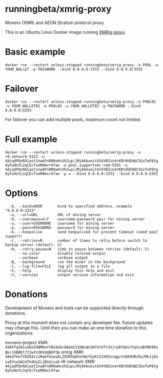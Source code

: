 # runningbeta/xmrig-proxy

Monero (XMR) and AEON Stratum protocol proxy

This is an Ubuntu Linux Docker image running [XMRig proxy](https://github.com/xmrig/xmrig-proxy).

# Basic example

`docker run --restart unless-stopped runningbeta/xmrig-proxy -o POOL -u YOUR_WALLET -p PASSWORD --bind 0.0.0.0:3333 --bind 0.0.0.0:5555`

# Failover

`docker run --restart unless-stopped runningbeta/xmrig-proxy -o POOL01 -u YOUR_WALLET01 -o POOL02 -u YOUR_WALLET02 -p PASSWORD --bind 0.0.0.0:5555`

For failover you can add multiple pools, maximum count not limited.

# Full example

`docker run --restart unless-stopped runningbeta/xmrig-proxy -o r8.network:5222 -u 4AjqdPQxRA1aot1nwAFn8M6wHcUhZupiJMjAkbxeitGV4YBZsn4rKBYdUEHQC5GxTwP8tg8yhuHoYL2qCEcTxeRN4vr47ae -o pool.supportxmr.com:5555 -u 4AjqdPQxRA1aot1nwAFn8M6wHcUhZupiJMjAkbxeitGV4YBZsn4rKBYdUEHQC5GxTwP8tg8yhuHoYL2qCEcTxeRN4vr47ae -p x --bind 0.0.0.0:3333 --bind 0.0.0.0:5555`

# Options

```
  -b, --bind=ADDR       bind to specified address, example "0.0.0.0:3333"
  -o, --url=URL         URL of mining server
  -O, --userpass=U:P    username:password pair for mining server
  -u, --user=USERNAME   username for mining server
  -p, --pass=PASSWORD   password for mining server
  -k, --keepalive       send keepalived for prevent timeout (need pool support)
  -r, --retries=N       number of times to retry before switch to backup server (default: 5)
  -R, --retry-pause=N   time to pause between retries (default: 5)
      --no-color        disable colored output
      --verbose         verbose output
  -B, --background      run the miner in the background
  -l, --log-file=FILE   log all output to a file
  -h, --help            display this help and exit
  -V, --version         output version information and exit
```

# Donations

Development of Monero and tools can be supported directly through donations.

Proxy at this moment does not contain any developer fee. Future updates may change this. Until then you can make an one time donation to this organizations:

monero-project XMR: `44AFFq5kSiGBoZ4NMDwYtN18obc8AemS33DBLWs3H7otXft3XjrpDtQGv7SqSsaBYBb98uNbr2VBBEt7f2wfn3RVGQBEP3A`
xmrig XMR: `48edfHu7V9Z84YzzMa6fUueoELZ9ZRXq9VetWzYGzKt52XU5xvqgzYnDK9URnRoJMk1j8nLwEVsaSWJ4fhdUyZijBGUicoD`
r8-network XMR: `4AjqdPQxRA1aot1nwAFn8M6wHcUhZupiJMjAkbxeitGV4YBZsn4rKBYdUEHQC5GxTwP8tg8yhuHoYL2qCEcTxeRN4vr47ae`
